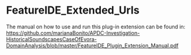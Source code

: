 # FeatureIDE_Extended_Urls
The manual on how to use and run this plug-in extension can be found in: https://github.com/marianaBonito/APDC-Investigation-HistoricalSoundscapesCaseOfEvora-DomainAnalysis/blob/master/FeatureIDE_Plugin_Extension_Manual.pdf
